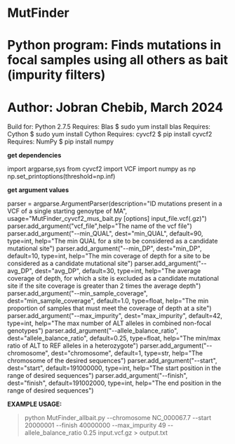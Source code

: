 # MutFinder
# Python program: Finds mutations in focal samples using all others as bait (impurity filters)
# Author: Jobran Chebib, March 2024 

Build for: Python 2.7.5
Requires: Blas        $ sudo yum install blas
Requires: Cython      $ sudo yum install Cython
Requires: cyvcf2      $ pip install cyvcf2
Requires: NumPy       $ pip install numpy

**get dependencies**

import argparse,sys
from cyvcf2 import VCF
import numpy as np
np.set_printoptions(threshold=np.inf)

**get argument values**

parser = argparse.ArgumentParser(description="ID mutations present in a VCF of a single starting genoytpe of MA", usage="MutFinder_cyvcf2_mus_bait.py [options] input_file.vcf(.gz)")
parser.add_argument("vcf_file",help="The name of the vcf file")
parser.add_argument("--min_QUAL", dest="min_QUAL", default=90, type=int, help="The min QUAL for a site to be considered as a candidate mutational site")
parser.add_argument("--min_DP", dest="min_DP", default=10, type=int, help="The min coverage of depth for a site to be considered as a candidate mutational site")
parser.add_argument("--avg_DP", dest="avg_DP", default=30, type=int, help="The average coverage of depth, for which a site is excluded as a candidate mutational site if the site coverage is greater than 2 times the average depth")
parser.add_argument("--min_sample_coverage", dest="min_sample_coverage", default=1.0, type=float, help="The min proportion of samples that must meet the coverage of depth at a site")
parser.add_argument("--max_impurity", dest="max_impurity", default=42, type=int, help="The max number of ALT alleles in combined non-focal genotypes")
parser.add_argument("--allele_balance_ratio", dest="allele_balance_ratio", default=0.25, type=float, help="The min/max ratio of ALT to REF alleles in a heterozygote")
parser.add_argument("--chromosome", dest="chromosome", default=1, type=str, help="The chromosome of the desired sequences")
parser.add_argument("--start", dest="start", default=191000000, type=int, help="The start position in the range of desired sequences")
parser.add_argument("--finish", dest="finish", default=191002000, type=int, help="The end position in the range of desired sequences")

**EXAMPLE USAGE:**
> python MutFinder_allbait.py --chromosome NC_000067.7 --start 20000001 --finish 40000000 --max_impurity 49 --allele_balance_ratio 0.25 input.vcf.gz > output.txt
